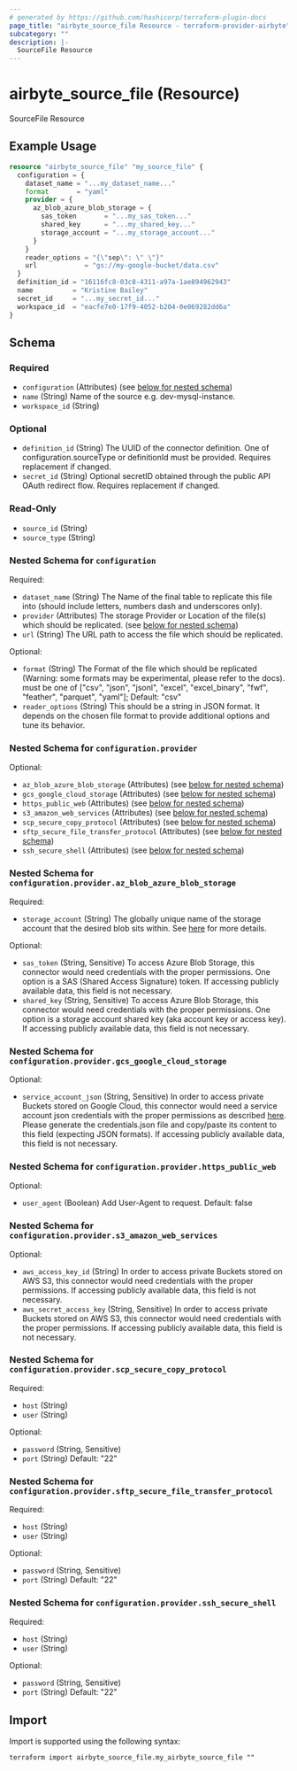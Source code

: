 ```yaml
---
# generated by https://github.com/hashicorp/terraform-plugin-docs
page_title: "airbyte_source_file Resource - terraform-provider-airbyte"
subcategory: ""
description: |-
  SourceFile Resource
---
```


# airbyte_source_file (Resource)

SourceFile Resource

## Example Usage

```terraform
resource "airbyte_source_file" "my_source_file" {
  configuration = {
    dataset_name = "...my_dataset_name..."
    format       = "yaml"
    provider = {
      az_blob_azure_blob_storage = {
        sas_token       = "...my_sas_token..."
        shared_key      = "...my_shared_key..."
        storage_account = "...my_storage_account..."
      }
    }
    reader_options = "{\"sep\": \" \"}"
    url            = "gs://my-google-bucket/data.csv"
  }
  definition_id = "16116fc8-03c8-4311-a97a-1ae894962943"
  name          = "Kristine Bailey"
  secret_id     = "...my_secret_id..."
  workspace_id  = "eacfe7e0-17f9-4052-b204-0e069282dd6a"
}
```

<!-- schema generated by tfplugindocs -->
## Schema

### Required

- `configuration` (Attributes) (see [below for nested schema](#nestedatt--configuration))
- `name` (String) Name of the source e.g. dev-mysql-instance.
- `workspace_id` (String)

### Optional

- `definition_id` (String) The UUID of the connector definition. One of configuration.sourceType or definitionId must be provided. Requires replacement if changed.
- `secret_id` (String) Optional secretID obtained through the public API OAuth redirect flow. Requires replacement if changed.

### Read-Only

- `source_id` (String)
- `source_type` (String)

<a id="nestedatt--configuration"></a>
### Nested Schema for `configuration`

Required:

- `dataset_name` (String) The Name of the final table to replicate this file into (should include letters, numbers dash and underscores only).
- `provider` (Attributes) The storage Provider or Location of the file(s) which should be replicated. (see [below for nested schema](#nestedatt--configuration--provider))
- `url` (String) The URL path to access the file which should be replicated.

Optional:

- `format` (String) The Format of the file which should be replicated (Warning: some formats may be experimental, please refer to the docs). must be one of ["csv", "json", "jsonl", "excel", "excel_binary", "fwf", "feather", "parquet", "yaml"]; Default: "csv"
- `reader_options` (String) This should be a string in JSON format. It depends on the chosen file format to provide additional options and tune its behavior.

<a id="nestedatt--configuration--provider"></a>
### Nested Schema for `configuration.provider`

Optional:

- `az_blob_azure_blob_storage` (Attributes) (see [below for nested schema](#nestedatt--configuration--provider--az_blob_azure_blob_storage))
- `gcs_google_cloud_storage` (Attributes) (see [below for nested schema](#nestedatt--configuration--provider--gcs_google_cloud_storage))
- `https_public_web` (Attributes) (see [below for nested schema](#nestedatt--configuration--provider--https_public_web))
- `s3_amazon_web_services` (Attributes) (see [below for nested schema](#nestedatt--configuration--provider--s3_amazon_web_services))
- `scp_secure_copy_protocol` (Attributes) (see [below for nested schema](#nestedatt--configuration--provider--scp_secure_copy_protocol))
- `sftp_secure_file_transfer_protocol` (Attributes) (see [below for nested schema](#nestedatt--configuration--provider--sftp_secure_file_transfer_protocol))
- `ssh_secure_shell` (Attributes) (see [below for nested schema](#nestedatt--configuration--provider--ssh_secure_shell))

<a id="nestedatt--configuration--provider--az_blob_azure_blob_storage"></a>
### Nested Schema for `configuration.provider.az_blob_azure_blob_storage`

Required:

- `storage_account` (String) The globally unique name of the storage account that the desired blob sits within. See <a href="https://docs.microsoft.com/en-us/azure/storage/common/storage-account-overview" target="_blank">here</a> for more details.

Optional:

- `sas_token` (String, Sensitive) To access Azure Blob Storage, this connector would need credentials with the proper permissions. One option is a SAS (Shared Access Signature) token. If accessing publicly available data, this field is not necessary.
- `shared_key` (String, Sensitive) To access Azure Blob Storage, this connector would need credentials with the proper permissions. One option is a storage account shared key (aka account key or access key). If accessing publicly available data, this field is not necessary.


<a id="nestedatt--configuration--provider--gcs_google_cloud_storage"></a>
### Nested Schema for `configuration.provider.gcs_google_cloud_storage`

Optional:

- `service_account_json` (String, Sensitive) In order to access private Buckets stored on Google Cloud, this connector would need a service account json credentials with the proper permissions as described <a href="https://cloud.google.com/iam/docs/service-accounts" target="_blank">here</a>. Please generate the credentials.json file and copy/paste its content to this field (expecting JSON formats). If accessing publicly available data, this field is not necessary.


<a id="nestedatt--configuration--provider--https_public_web"></a>
### Nested Schema for `configuration.provider.https_public_web`

Optional:

- `user_agent` (Boolean) Add User-Agent to request. Default: false


<a id="nestedatt--configuration--provider--s3_amazon_web_services"></a>
### Nested Schema for `configuration.provider.s3_amazon_web_services`

Optional:

- `aws_access_key_id` (String) In order to access private Buckets stored on AWS S3, this connector would need credentials with the proper permissions. If accessing publicly available data, this field is not necessary.
- `aws_secret_access_key` (String, Sensitive) In order to access private Buckets stored on AWS S3, this connector would need credentials with the proper permissions. If accessing publicly available data, this field is not necessary.


<a id="nestedatt--configuration--provider--scp_secure_copy_protocol"></a>
### Nested Schema for `configuration.provider.scp_secure_copy_protocol`

Required:

- `host` (String)
- `user` (String)

Optional:

- `password` (String, Sensitive)
- `port` (String) Default: "22"


<a id="nestedatt--configuration--provider--sftp_secure_file_transfer_protocol"></a>
### Nested Schema for `configuration.provider.sftp_secure_file_transfer_protocol`

Required:

- `host` (String)
- `user` (String)

Optional:

- `password` (String, Sensitive)
- `port` (String) Default: "22"


<a id="nestedatt--configuration--provider--ssh_secure_shell"></a>
### Nested Schema for `configuration.provider.ssh_secure_shell`

Required:

- `host` (String)
- `user` (String)

Optional:

- `password` (String, Sensitive)
- `port` (String) Default: "22"

## Import

Import is supported using the following syntax:

```shell
terraform import airbyte_source_file.my_airbyte_source_file ""
```
